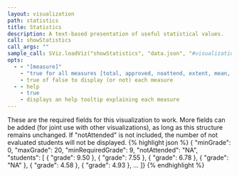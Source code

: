 ```yaml
---
layout: visualization
path: statistics
title: Statistics
description: A text-based presentation of useful statistical values.
call: showStatistics
call_args: ""
sample_call: SViz.loadViz("showStatistics", "data.json", "#visualization");
opts:
  - - "[measure]"
    - "true for all measures [total, approved, noattend, extent, mean, median]"
    - true of false to display (or not) each measure
  - - help
    - true
    - displays an help tooltip explaining each measure
---
```


These are the required fields for this visualization to work. More fields can be added (for joint use with other visualizations), as long as this structure remains unchanged. If "notAttended" is not included, the number of not evaluated students will not be displayed.
{% highlight json %}
{ "minGrade": 0,
  "maxGrade": 20,
  "minRequiredGrade": 9,
  "notAttended": "NA",
  "students": [
	{ "grade": 9.50  },
	{ "grade": 7.55  },
	{ "grade": 6.78  },
	{ "grade": "NA"  },
	{ "grade": 4.58  },
	{ "grade": 4.93  },
 ...
]}
{% endhighlight %}
